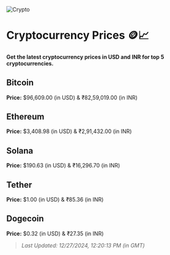 
![Crypto](https://www.techguide.com.au/wp-content/uploads/2020/11/crypto3.jpeg)

# Cryptocurrency Prices 🪙📈

#### Get the latest cryptocurrency prices in USD and INR for top 5 cryptocurrencies.

## Bitcoin

**Price:** $96,609.00 (in USD) & ₹82,59,019.00 (in INR)

## Ethereum

**Price:** $3,408.98 (in USD) & ₹2,91,432.00 (in INR)

## Solana

**Price:** $190.63 (in USD) & ₹16,296.70 (in INR)

## Tether

**Price:** $1.00 (in USD) & ₹85.36 (in INR)

## Dogecoin

**Price:** $0.32 (in USD) & ₹27.35 (in INR)

> _Last Updated: 12/27/2024, 12:20:13 PM (in GMT)_
